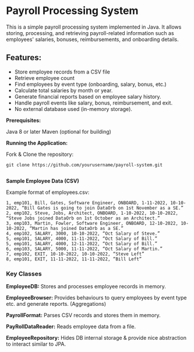 # **Payroll Processing System**

This is a simple payroll processing system implemented in Java. It allows storing, processing, and retrieving payroll-related information such as employees' salaries, bonuses, reimbursements, and onboarding details.

## **Features:**


* Store employee records from a CSV file
* Retrieve employee count
* Find employees by event type (onboarding, salary, bonus, etc.)
* Calculate total salaries by month or year.
* Generate financial reports based on employee salary history.
* Handle payroll events like salary, bonus, reimbursement, and exit.
* No external database used (in-memory storage).



**Prerequisites:**

Java 8 or later
Maven (optional for building)

**Running the Application:**

Fork & Clone the repository:
```
git clone https://github.com/yourusername/payroll-system.git


```



**Sample Employee Data (CSV)**

Example format of employees.csv:
```
1, emp101, Bill, Gates, Software Engineer, ONBOARD, 1-11-2022, 10-10-2022, “Bill Gates is going to join DataOrb on 1st November as a SE.”
2, emp102, Steve, Jobs, Architect, ONBOARD, 1-10-2022, 10-10-2022, “Steve Jobs joined DataOrb on 1st October as an Architect.”
3, emp103, Martin, Fowler, Software Engineer, ONBOARD, 12-10-2022, 10-10-2022, “Martin has joined DataOrb as a SE.”
4, emp102, SALARY, 3000, 10-10-2022, “Oct Salary of Steve.”
5, emp101, SALARY, 4000, 11-11-2022, “Oct Salary of Bill.”
5, emp101, SALARY, 4000, 12-11-2022, “Oct Salary of Bill.”
6, emp103, SALARY, 5000, 11-11-2022, “Oct Salary of Martin.”
7, emp102, EXIT, 10-10-2022, 10-10-2022, “Steve Left”
8, emp101, EXIT, 11-11-2022, 11-11-2022, “Bill Left”
````

### **Key Classes**

**EmployeeDB:** Stores and processes employee records in memory.

**EmployeeBrowser:** Provides behaviours to query employees by event type etc. and generate reports. (Aggregations)

**PayrollFormat:** Parses CSV records and stores them in memory.

**PayRollDataReader:** Reads employee data from a file.

**EmployeeRepository:** Hides DB internal storage & provide nice abstraction to interact similar to JPA.